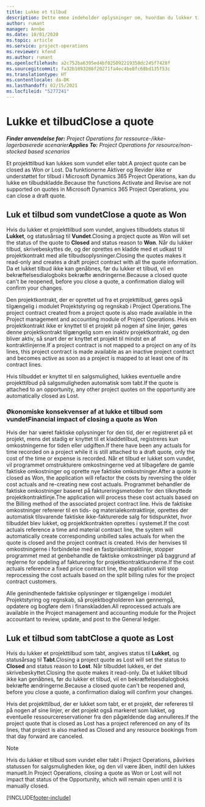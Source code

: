 ```yaml
---
title: Lukke et tilbud
description: Dette emne indeholder oplysninger om, hvordan du lukker tilbud i Project Operations.
author: rumant
manager: Annbe
ms.date: 10/01/2020
ms.topic: article
ms.service: project-operations
ms.reviewer: kfend
ms.author: rumant
ms.openlocfilehash: a2c752ba6395ed4bf025092219350dc245f7428f
ms.sourcegitcommit: fa32b1893286f20271fa4ec4be8fc68bd135f53c
ms.translationtype: HT
ms.contentlocale: da-DK
ms.lasthandoff: 02/15/2021
ms.locfileid: "5277241"
---
```

# <a name="close-a-quote"></a><span data-ttu-id="caa56-103">Lukke et tilbud</span><span class="sxs-lookup"><span data-stu-id="caa56-103">Close a quote</span></span>

<span data-ttu-id="caa56-104">_**Finder anvendelse for:** Project Operations for ressource-/ikke-lagerbaserede scenarier_</span><span class="sxs-lookup"><span data-stu-id="caa56-104">_**Applies To:** Project Operations for resource/non-stocked based scenarios_</span></span>

<span data-ttu-id="caa56-105">Et projekttilbud kan lukkes som vundet eller tabt.</span><span class="sxs-lookup"><span data-stu-id="caa56-105">A project quote can be closed as Won or Lost.</span></span> <span data-ttu-id="caa56-106">Da funktionerne Aktiver og Revider ikke er understøttet for tilbud i Microsoft Dynamics 365 Project Operations, kan du lukke en tilbudskladde.</span><span class="sxs-lookup"><span data-stu-id="caa56-106">Because the functions Activate and Revise are not supported on quotes in Microsoft Dynamics 365 Project Operations, you can close a draft quote.</span></span>

## <a name="close-a-quote-as-won"></a><span data-ttu-id="caa56-107">Luk et tilbud som vundet</span><span class="sxs-lookup"><span data-stu-id="caa56-107">Close a quote as Won</span></span>

<span data-ttu-id="caa56-108">Hvis du lukker et projekttilbud som vundet, angives tilbuddets status til **Lukket**, og statusårsag til **Vundet**.</span><span class="sxs-lookup"><span data-stu-id="caa56-108">Closing a project quote as Won will set the status of the quote to **Closed** and status reason to **Won**.</span></span> <span data-ttu-id="caa56-109">Når du lukker tilbud, skrivebeskyttes de, og der oprettes en kladde med et udkast til projektkontrakt med alle tilbudsoplysninger.</span><span class="sxs-lookup"><span data-stu-id="caa56-109">Closing the quotes makes it read-only and creates a draft project contract with all the quote information.</span></span> <span data-ttu-id="caa56-110">Da et lukket tilbud ikke kan genåbnes, før du lukker et tilbud, vil en bekræftelsesdialogboks bekræfte ændringerne.</span><span class="sxs-lookup"><span data-stu-id="caa56-110">Because a closed quote can't be reopened, before you close a quote, a confirmation dialog will confirm your changes.</span></span>

<span data-ttu-id="caa56-111">Den projektkontrakt, der er oprettet ud fra et projekttilbud, gøres også tilgængelig i modulet Projektstyring og regnskab i Project Operations.</span><span class="sxs-lookup"><span data-stu-id="caa56-111">The project contract created from a project quote is also made available in the Project management and accounting module of Project Operations.</span></span> <span data-ttu-id="caa56-112">Hvis en projektkontrakt ikke er knyttet til et projekt på nogen af sine linjer, gøres denne projektkontrakt tilgængelig som en inaktiv projektkontrakt, og den bliver aktiv, så snart der er knyttet et projekt til mindst en af kontraktlinjerne.</span><span class="sxs-lookup"><span data-stu-id="caa56-112">If a project contract is not mapped to a project on any of its lines, this project contract is made available as an inactive project contract and becomes active as soon as a project is mapped to at least one of its contract lines.</span></span>

<span data-ttu-id="caa56-113">Hvis tilbuddet er knyttet til en salgsmulighed, lukkes eventuelle andre projekttilbud på salgsmuligheden automatisk som tabt.</span><span class="sxs-lookup"><span data-stu-id="caa56-113">If the quote is attached to an opportunity, any other project quotes on the opportunity are automatically closed as Lost.</span></span>

### <a name="financial-impact-of-closing-a-quote-as-won"></a><span data-ttu-id="caa56-114">Økonomiske konsekvenser af at lukke et tilbud som vundet</span><span class="sxs-lookup"><span data-stu-id="caa56-114">Financial impact of closing a quote as Won</span></span>

<span data-ttu-id="caa56-115">Hvis der har været faktiske oplysninger for den tid, der er registreret på et projekt, mens det stadig er knyttet til et kladdetilbud, registreres kun omkostningerne for tiden eller udgiften.</span><span class="sxs-lookup"><span data-stu-id="caa56-115">If there have been any actuals for time recorded on a project while it is still attached to a draft quote, only the cost of the time or expense is recorded.</span></span> <span data-ttu-id="caa56-116">Når et tilbud er lukket som vundet, vil programmet omstrukturere omkostningerne ved at tilbageføre de gamle faktiske omkostninger og oprette nye faktiske omkostninger.</span><span class="sxs-lookup"><span data-stu-id="caa56-116">After a quote is closed as Won, the application will refactor the costs by reversing the older cost actuals and re-creating new cost actuals.</span></span> <span data-ttu-id="caa56-117">Programmet behandler de faktiske omkostninger baseret på faktureringsmetoden for den tilknyttede projektkontraktlinje.</span><span class="sxs-lookup"><span data-stu-id="caa56-117">The application will process these cost actuals based on the Billing method of the associated project contract line.</span></span> <span data-ttu-id="caa56-118">Hvis de faktiske omkostninger refererer til en tids- og materialekontraktlinje, oprettes der automatisk tilsvarende faktiske ikke-fakturerede salg for tidspunktet, hvor tilbuddet blev lukket, og projektkontrakten oprettes i systemet.</span><span class="sxs-lookup"><span data-stu-id="caa56-118">If the cost actuals reference a time and material contract line, the system will automatically create corresponding unbilled sales actuals for when the quote is closed and the project contract is created.</span></span> <span data-ttu-id="caa56-119">Hvis der henvises til omkostningerne i forbindelse med en fastpriskontraktlinje, stopper programmet med at genbehandle de faktiske omkostninger på baggrund af reglerne for opdeling af fakturering for projektkontraktkunderne.</span><span class="sxs-lookup"><span data-stu-id="caa56-119">If the cost actuals reference a fixed price contract line, the application will stop reprocessing the cost actuals based on the split billing rules for the project contract customers.</span></span>

<span data-ttu-id="caa56-120">Alle genindhentede faktiske oplysninger er tilgængelige i modulet Projektstyring og regnskab, så projektbogholderen kan gennemgå, opdatere og bogføre dem i finanskladden.</span><span class="sxs-lookup"><span data-stu-id="caa56-120">All reprocessed actuals are available in the Project management and accounting module for the Project accountant to review, update, and post to the General ledger.</span></span> 

## <a name="close-a-quote-as-lost"></a><span data-ttu-id="caa56-121">Luk et tilbud som tabt</span><span class="sxs-lookup"><span data-stu-id="caa56-121">Close a quote as Lost</span></span>

<span data-ttu-id="caa56-122">Hvis du lukker et projekttilbud som tabt, angives status til **Lukket**, og statusårsag til **Tabt**.</span><span class="sxs-lookup"><span data-stu-id="caa56-122">Closing a project quote as Lost will set the status to **Closed** and status reason to **Lost**.</span></span> <span data-ttu-id="caa56-123">Når tilbuddet lukkes, er det skrivebeskyttet.</span><span class="sxs-lookup"><span data-stu-id="caa56-123">Closing the quote makes it read-only.</span></span> <span data-ttu-id="caa56-124">Da et lukket tilbud ikke kan genåbnes, før du lukker et tilbud, vil en bekræftelsesdialogboks bekræfte ændringerne.</span><span class="sxs-lookup"><span data-stu-id="caa56-124">Because a closed quote can't be reopened and, before you close a quote, a confirmation dialog will confirm your changes.</span></span>

<span data-ttu-id="caa56-125">Hvis det projekttilbud, der er lukket som tabt, er et projekt, der refereres til på nogen af sine linjer, er det projekt også markeret som lukket, og eventuelle ressourcereservationer fra den pågældende dag annulleres.</span><span class="sxs-lookup"><span data-stu-id="caa56-125">If the project quote that is closed as Lost has a project referenced on any of its lines, that project is also marked as Closed and any resource bookings from that day forward are canceled.</span></span>

> [!NOTE]
> <span data-ttu-id="caa56-126">Hvis du lukker et tilbud som vundet eller tabt i Project Operations, påvirkes statussen for salgsmuligheden ikke, og den vil være åben, indtil den lukkes manuelt.</span><span class="sxs-lookup"><span data-stu-id="caa56-126">In Project Operations, closing a quote as Won or Lost will not impact that status of the Opportunity, which will remain open until it is manually closed.</span></span>


[!INCLUDE[footer-include](../includes/footer-banner.md)]
